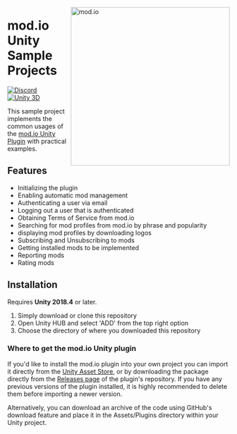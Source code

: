 <a href="https://mod.io"><img src="https://mod.io/images/branding/modio-logo-bluedark.svg" alt="mod.io" width="360" align="right"/></a>
# mod.io Unity Sample Projects
[![Discord](https://img.shields.io/discord/389039439487434752.svg?label=Discord&logo=discord&color=7289DA&labelColor=2C2F33)](https://discord.mod.io)
[![Unity 3D](https://img.shields.io/badge/Unity-2018.4+-lightgrey.svg)](https://unity3d.com)

This sample project implements the common usages of the [mod.io Unity Plugin](https://github.com/modio/modio-unity) with practical examples.

## Features
* Initializing the plugin
* Enabling automatic mod management
* Authenticating a user via email
* Logging out a user that is authenticated
* Obtaining Terms of Service from mod.io
* Searching for mod profiles from mod.io by phrase and popularity
* displaying mod profiles by downloading logos
* Subscribing and Unsubscribing to mods
* Getting installed mods to be implemented
* Reporting mods
* Rating mods

## Installation
Requires **Unity 2018.4** or later.
1. Simply download or clone this repository
2. Open Unity HUB and select 'ADD' from the top right option
3. Choose the directory of where you downloaded this repository

### Where to get the mod.io Unity plugin
If you'd like to install the mod.io plugin into your own project you can import it directly from the [Unity Asset Store](https://assetstore.unity.com/packages/tools/integration/mod-browser-manager-by-mod-io-138866), or by downloading the package directly from the [Releases page](https://github.com/modio/modio-unity/releases) of the plugin's repository. If you have any previous versions of the plugin installed, it is highly recommended to delete them before importing a newer version.

Alternatively, you can download an archive of the code using GitHub's download feature and place it in the Assets/Plugins directory within your Unity project.

